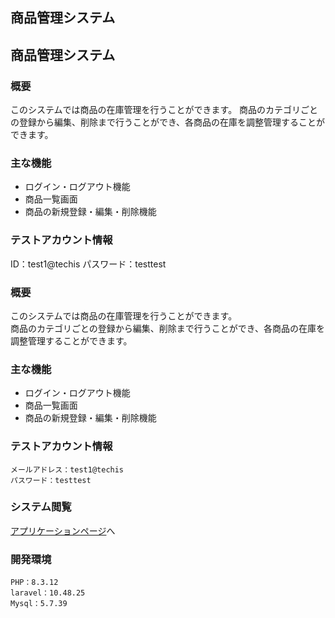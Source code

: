 
## 商品管理システム

## 商品管理システム

### 概要
このシステムでは商品の在庫管理を行うことができます。
商品のカテゴリごとの登録から編集、削除まで行うことができ、各商品の在庫を調整管理することができます。

### 主な機能
* ログイン・ログアウト機能
* 商品一覧画面
* 商品の新規登録・編集・削除機能

### テストアカウント情報
ID：test1@techis
パスワード：testtest

### 概要
このシステムでは商品の在庫管理を行うことができます。  
商品のカテゴリごとの登録から編集、削除まで行うことができ、各商品の在庫を調整管理することができます。

### 主な機能
* ログイン・ログアウト機能
* 商品一覧画面
* 商品の新規登録・編集・削除機能

### テストアカウント情報
```
メールアドレス：test1@techis
パスワード：testtest
```
### システム閲覧
[アプリケーションページ](https://item-management202412-41adadb5e264.herokuapp.com/login)へ

### 開発環境
```
PHP：8.3.12
laravel：10.48.25
Mysql：5.7.39
```
